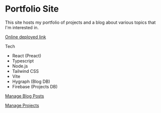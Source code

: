 # Portfolio Site
This site hosts my portfolio of projects and a blog about various topics that I'm interested in.

[Online deployed link](https://portfolio-site-kappa-black.vercel.app/)

Tech
- React (Preact)
- Typescript
- Node.js
- Tailwind CSS
- Vite
- Hygraph (Blog DB)
- Firebase (Projects DB)

[Manage Blog Posts](https://app-eu-west-2.hygraph.com/fbb28da98f9b4989ac29a778a03ba045/master/content/228de2fcd2d44db1b6457aa71c821cec/view/53e49e444f754096878f90480f6a79a5)

[Manage Projects](https://console.firebase.google.com/u/0/project/portfolio-ceb45/firestore/data/~2Fprojects)